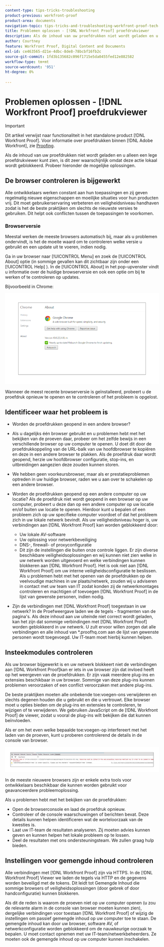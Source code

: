 ```yaml
---
content-type: tips-tricks-troubleshooting
product-previous: workfront-proof
product-area: documents
navigation-topic: tips-tricks-and-troubleshooting-workfront-proof-tech-corner
title: Problemen oplossen - [!DNL Workfront Proof] proefdrukviewer
description: Als de inhoud van uw proefdrukken niet wordt geladen en u alleen een lege proefdrukviewer kunt zien, is dit zeer waarschijnlijk omdat deze actie lokaal wordt geblokkeerd.
author: Courtney
feature: Workfront Proof, Digital Content and Documents
exl-id: ce463565-d21e-4dbc-8de8-78bcbf16fb2c
source-git-commit: 1fd3b135682c096f1715e5da0455fed12e882582
workflow-type: tm+mt
source-wordcount: '951'
ht-degree: 0%

---
```


# Problemen oplossen - [!DNL Workfront Proof] proefdrukviewer

<!-- Audited: 01/2024 -->

>[!IMPORTANT]
>
>Dit artikel verwijst naar functionaliteit in het standalone product [!DNL Workfront Proof]. Voor informatie over proefdrukken binnen [!DNL Adobe Workfront], zie [Proofing](../../../review-and-approve-work/proofing/proofing.md).

Als de inhoud van uw proefdrukken niet wordt geladen en u alleen een lege proefdrukviewer kunt zien, is dit zeer waarschijnlijk omdat deze actie lokaal wordt geblokkeerd. Probeer hieronder de mogelijke oplossingen.

## De browser controleren <!--and [!DNL Flash Player]--> is bijgewerkt

Alle ontwikkelaars werken constant aan hun toepassingen en zij geven regelmatig nieuwe eigenschappen en moeilijke situaties voor hun producten vrij. Dit moet gebruikerservaring verbeteren en veiligheidsniveau handhaven zodat is het de beste praktijken om slechts de nieuwste versies te gebruiken. Dit helpt ook conflicten tussen de toepassingen te voorkomen.

<!--
### [!DNL Flash Player] Plugin Version

To check your current [!DNL Flash Player] version visit the [[!DNL Adobe] website](http://www.adobe.com/software/flash/about/).

![ProofView_2.png](assets/proofview-2-350x199.png)

If your version number differs from the one listed for your platform go to the [[!DNL Flash Player] download page](http://get.adobe.com/flashplayer/otherversions/) and get the latest version.

Please note: we do recommend using the original [!DNL Adobe] plugin, so if your browser uses a built-in solution deactivate it and install the [!DNL Adobe] solution.
-->

### Browserversie

Meestal werken de meeste browsers automatisch bij, maar als u problemen ondervindt, is het de moeite waard om te controleren welke versie u gebruikt en een update uit te voeren, indien nodig.

Ga in uw browser naar [!UICONTROL Menu] en zoek de [!UICONTROL About] optie (in sommige gevallen kan dit zichtbaar zijn onder een [!UICONTROL Help] ). In de [!UICONTROL About] in het pop-upvenster vindt u informatie over de huidige browserversie en ook een optie om bij te werken of te controleren op updates.

Bijvoorbeeld in Chrome:

![Browserversie van Chrome](assets/proofview-3.png)

Wanneer de meest recente browserversie is geïnstalleerd, probeert u de proefdruk opnieuw te openen en te controleren of het probleem is opgelost.

<!--
## Ensure Your Local [!DNL Flash] Storage is Available

Our [!DNL Workfront Proof] Viewer is based on Flash, and we store some data about the proofs (i.e., comments, proof tiles, [!DNL Workfront Proof] Viewer settings) on your computer using [!DNL Flash Player]. If the [!DNL Workfront Proof] Viewer opens, but there is no content inside you will want to make sure that the Flash Storage is available on your machine and that [!DNL Workfront Proof] is allowed to use it.

If there is some storage allocated, but you're working with the bigger proofs with multiple pages and comments try to increase the [!DNL Flash] Storage and re-load your proof.

Please see [Problems With Viewing Proofs - [!DNL Flash] Shared Objects Explained](../../../workfront-proof/wp-tech-corner/troubleshooting/view-proof-flash-shared-object.md) for the detailed instructions.
-->

## Identificeer waar het probleem is

* Worden de proefdrukken geopend in een andere browser?
* Als u dagelijks één browser gebruikt en u problemen hebt met het bekijken van de proeven daar, probeer om het zelfde bewijs in een verschillende browser op uw computer te openen. U doet dit door de proefdrukkoppeling van de URL-balk van uw hoofdbrowser te kopiëren en deze in een andere browser te plakken. Als de proefdruk daar wordt geopend, herzie uw hoofdbrowser configuratie, stop-ins, en uitbreidingen aangezien deze zouden kunnen storen.
* We hebben geen voorkeursbrowser, maar als er prestatieproblemen optreden in uw huidige browser, raden we u aan over te schakelen op een andere browser.
* Worden de proefdrukken geopend op een andere computer op uw locatie?
Als de proefdruk niet wordt geopend in een browser op uw computer, probeert u deze dan op een andere computer op uw locatie en/of buiten uw locatie te openen. Hierdoor kunt u bepalen of een probleem zich op uw specifieke computer voordoet of dat het probleem zich in uw lokale netwerk bevindt.
Als uw veiligheidsniveau hoger is, uw verbindingen aan [!DNL Workfront Proof] kan worden geblokkeerd door:

   * Uw lokale AV-software
   * Uw oplossing voor netwerkbeveiliging
   * DNS-, firewall- of proxyconfiguratie
   * Dit zijn de instellingen die buiten onze controle liggen. Er zijn diverse beschikbare veiligheidsoplossingen en wij kunnen niet zien welke in uw netwerk worden uitgevoerd en welke verbindingen kunnen blokkeren aan [!DNL Workfront Proof]. Het is ook niet aan [!DNL Workfront Proof] om uw interne veiligheidsconfiguratie te beslissen. Als u problemen hebt met het openen van de proefdrukken op de veelvoudige machines in uw plaats/netwerk, zouden wij u adviseren in contact met uw team van IT zodat konden zij de netwerkmontages controleren en machtigen of toevoegen [!DNL Workfront Proof] in de lijst van gewenste personen, indien nodig.

* Zijn de verbindingen met [!DNL Workfront Proof] toegestaan in uw netwerk?
In de Proefweergave laden we de tegels - fragmenten van de pagina&#39;s. Als deze inhoud aan uw uiteinde niet correct wordt geladen, kan het zijn dat sommige verbindingen met [!DNL Workfront Proof] worden geblokkeerd in uw netwerk. U zult ervoor willen zorgen dat alle verbindingen en alle inhoud van *.proofhq.com aan de lijst van gewenste personen wordt toegevoegd. Uw IT-team moet hierbij kunnen helpen.

## Insteekmodules controleren

Als uw browser bijgewerkt is en uw netwerk blokkeert niet de verbindingen aan [!DNL Workfront Proof]kan er iets in uw browser zijn dat invloed heeft op het weergeven van de proefdrukken. Er zijn vaak meerdere plug-ins en extensies beschikbaar in uw browser. Sommige van deze plug-ins kunnen problemen veroorzaken of een conflict veroorzaken met andere plug-ins.

De beste praktijken moeten alle onbekende toe:voegen-ons verwijderen en slechts degenen houden die u gebruikt en die u vertrouwt. Elke browser moet u opties bieden om de plug-ins en extensies te controleren, te wijzigen of te verwijderen. We gebruiken JavaScript om de [!DNL Workfront Proof] de viewer, zodat u vooral de plug-ins wilt bekijken die dat kunnen beïnvloeden.

Als er om het even welke bepaalde toe:voegen-op interfereert met het laden van de proeven, kunt u proberen controlerend de details in de console van browser.

![Browserconsole](assets/proofview-4.png)

In de meeste nieuwere browsers zijn er enkele extra tools voor ontwikkelaars beschikbaar die kunnen worden gebruikt voor geavanceerdere probleemoplossing.

Als u problemen hebt met het bekijken van de proefdrukken:

* Open de browserconsole en laad de proefdruk opnieuw.
* Controleer of de console waarschuwingen of berichten bevat. Deze details kunnen helpen identificeren wat de worteloorzaak van de kwesties is.
* Laat uw IT-team de resultaten analyseren. Zij moeten advies kunnen geven en kunnen helpen het lokale probleem op te lossen.
* Deel de resultaten met ons ondersteuningsteam. We zullen graag hulp bieden.

## Instellingen voor gemengde inhoud controleren

Alle verbindingen met [!DNL Workfront Proof] zijn via HTTPS. In de [!DNL Workfront Proof] Viewer we laden de tegels via HTTP en de gegevens worden beveiligd met de tokens. Dit leidt tot Gemengde Inhoud die sommige browsers of veiligheidsoplossingen (door gebrek of door handconfiguratie) kunnen blokkeren.

Als dit de reden is waarom de proeven niet op uw computer openen (u zou de relevante alarm in de console van browser moeten kunnen zien), dergelijke verbindingen voor toestaan [!DNL Workfront Proof] of wijzig de instellingen om passief gemengde inhoud op uw computer toe te staan. De gemengde inhoud kan door uw browser, software AV, of netwerkconfiguratie worden geblokkeerd om de nauwkeurige oorzaak te bepalen. U moet contact opnemen met uw IT-team/netwerkbeheerders. Ze moeten ook de gemengde inhoud op uw computer kunnen inschakelen.


